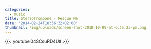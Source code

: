 ```yaml
---
categories:
  - music
title: StereoTrombone - Rescue Me
date: '2014-02-24T18:56:32+02:00'
thumbnail: /img/uploads/screen-shot-2018-10-09-at-6.55.23-pm.png
---
```

{{< youtube 04SCsuRD4U8 >}}
